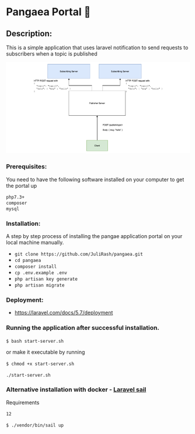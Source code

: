 # Pangaea Portal :rocket:

## Description:
This is a simple application that uses laravel notification to send requests to subscribers when a topic is published

![image](pangaea.png)

### Prerequisites:
You need to have the following software installed on your computer to get the portal up

```
php7.3+
composer
mysql
```
### Installation:
A step by step process of installing the pangae application portal on your local machine manually.

* `git clone https://github.com/JuliRash/pangaea.git`
* `cd pangaea`
* `composer install`
* `cp .env.example .env`
* `php artisan key generate`
* `php artisan migrate`

### Deployment:
* https://laravel.com/docs/5.7/deployment

### Running the application after successful installation.

```$ bash start-server.sh```

or make it executable by running

```$ chmod +x start-server.sh```

```./start-server.sh```

### Alternative installation with docker - [Laravel sail](https://laravel.com/docs/8.x/sail)
Requirements
```
12
```
```$ ./vendor/bin/sail up```

